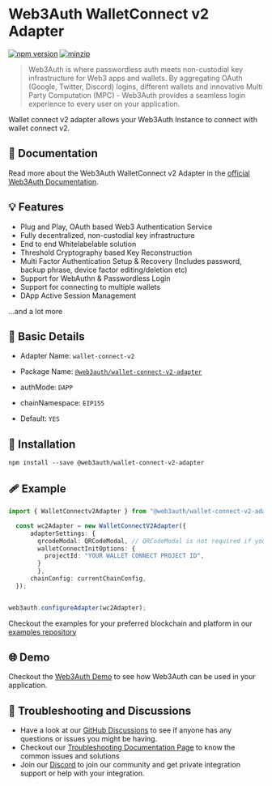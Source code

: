 # Web3Auth WalletConnect v2 Adapter

[![npm version](https://img.shields.io/npm/v/@web3auth/wallet-connect-v2-adapter?label=%22%22)](https://www.npmjs.com/package/@web3auth/wallet-connect-v2-adapter/v/latest)
[![minzip](https://img.shields.io/bundlephobia/minzip/@web3auth/wallet-connect-v2-adapter?label=%22%22)](https://bundlephobia.com/result?p=@web3auth/wallet-connect-v2-adapter@latest)

> Web3Auth is where passwordless auth meets non-custodial key infrastructure for Web3 apps and wallets. By aggregating OAuth (Google, Twitter, Discord) logins, different wallets and innovative Multi Party Computation (MPC) - Web3Auth provides a seamless login experience to every user on your application.

Wallet connect v2 adapter allows your Web3Auth Instance to connect with wallet connect v2. 
## 📖 Documentation

Read more about the Web3Auth WalletConnect v2 Adapter in the [official Web3Auth Documentation](https://web3auth.io/docs/sdk/web/adapters/wallet-connect-v2).

## 💡 Features
- Plug and Play, OAuth based Web3 Authentication Service
- Fully decentralized, non-custodial key infrastructure
- End to end Whitelabelable solution
- Threshold Cryptography based Key Reconstruction
- Multi Factor Authentication Setup & Recovery (Includes password, backup phrase, device factor editing/deletion etc)
- Support for WebAuthn & Passwordless Login
- Support for connecting to multiple wallets
- DApp Active Session Management

...and a lot more

## 📄 Basic Details

- Adapter Name: `wallet-connect-v2`

- Package Name: [`@web3auth/wallet-connect-v2-adapter`](https://web3auth.io/docs/sdk/web/adapters/wallet-connect-v2)

- authMode: `DAPP`

- chainNamespace: `EIP155`

- Default: `YES`

## 🔗 Installation

```shell
npm install --save @web3auth/wallet-connect-v2-adapter
```

## 🩹 Example


```ts
import { WalletConnectv2Adapter } from "@web3auth/wallet-connect-v2-adapter";

  const wc2Adapter = new WalletConnectV2Adapter({
      adapterSettings: {
        qrcodeModal: QRCodeModal, // QRCodeModal is not required if you are using web3auth modal
        walletConnectInitOptions: {
          projectId: "YOUR WALLET CONNECT PROJECT ID",
        }
        },
      chainConfig: currentChainConfig,
  });


web3auth.configureAdapter(wc2Adapter);
```

Checkout the examples for your preferred blockchain and platform in our [examples repository](https://github.com/Web3Auth/examples/)

## 🌐 Demo

Checkout the [Web3Auth Demo](https://demo-app.web3auth.io/) to see how Web3Auth can be used in your application.

## 💬 Troubleshooting and Discussions

- Have a look at our [GitHub Discussions](https://github.com/Web3Auth/Web3Auth/discussions?discussions_q=sort%3Atop) to see if anyone has any questions or issues you might be having.
- Checkout our [Troubleshooting Documentation Page](https://web3auth.io/docs/troubleshooting) to know the common issues and solutions
- Join our [Discord](https://discord.gg/web3auth) to join our community and get private integration support or help with your integration.
